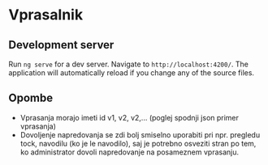 # Vprasalnik

## Development server

Run `ng serve` for a dev server. Navigate to `http://localhost:4200/`. The application will automatically reload if you change any of the source files.

## Opombe
- Vprasanja morajo imeti id v1, v2, v2,... (poglej spodnji json primer vprasanja)
- Dovoljenje napredovanja se zdi bolj smiselno uporabiti pri npr. pregledu tock, navodilu (ko je le navodilo),
saj je potrebno osveziti stran po tem, ko administrator dovoli napredovanje na posameznem vprasanju.

